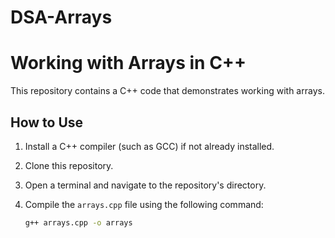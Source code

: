 # DSA-Arrays
# Working with Arrays in C++

This repository contains a C++ code that demonstrates working with arrays.

## How to Use

1. Install a C++ compiler (such as GCC) if not already installed.
2. Clone this repository.
3. Open a terminal and navigate to the repository's directory.
4. Compile the `arrays.cpp` file using the following command:

   ```bash
   g++ arrays.cpp -o arrays
